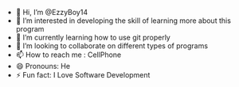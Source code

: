 - 👋 Hi, I’m @EzzyBoy14
- 👀 I’m interested in developing the skill of learning more about this program 
- 🌱 I’m currently learning how to use git properly
- 💞️ I’m looking to collaborate on different types of programs
- 📫 How to reach me : CellPhone 
- 😄 Pronouns: He
- ⚡ Fun fact: I Love Software Development

<!---
EzzyBoy14/EzzyBoy14 is a ✨ special ✨ repository because its `README.md` (this file) appears on your GitHub profile.
You can click the Preview link to take a look at your changes.
--->
